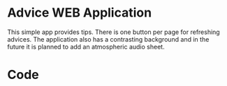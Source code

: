 # Advice WEB Application
This simple app provides tips. There is one button per page for refreshing advices. The application also has a contrasting background and in the future it is planned to add an atmospheric audio sheet.

# Code

